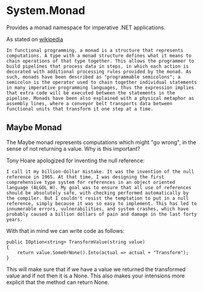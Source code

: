 System.Monad
============

Provides a monad namespace for imperative .NET applications.

As stated on [wikipedia](http://en.wikipedia.org/wiki/Monad_(functional_programming))

	In functional programming, a monad is a structure that represents computations. A type with a monad structure defines what it means to chain operations of that type together. This allows the programmer to build pipelines that process data in steps, in which each action is decorated with additional processing rules provided by the monad. As such, monads have been described as "programmable semicolons"; a semicolon is the operator used to chain together individual statements in many imperative programming languages, thus the expression implies that extra code will be executed between the statements in the pipeline. Monads have been also explained with a physical metaphor as assembly lines, where a conveyor belt transports data between functional units that transform it one step at a time.
	
Maybe Monad
-----------

The Maybe monad represents computations which might "go wrong", in the sense of not returning a value. Why is this important?   

Tony Hoare apologized for inventing the null reference:

	I call it my billion-dollar mistake. It was the invention of the null reference in 1965. At that time, I was designing the first comprehensive type system for references in an object oriented language (ALGOL W). My goal was to ensure that all use of references should be absolutely safe, with checking performed automatically by the compiler. But I couldn't resist the temptation to put in a null reference, simply because it was so easy to implement. This has led to innumerable errors, vulnerabilities, and system crashes, which have probably caused a billion dollars of pain and damage in the last forty years.

 With that in mind we can write code as follows:

	public IOption<string> TransformValue(string value)
    {
        return value.SomeOrNone().Into(actual => actual + "Transform");
    }

 This will make sure that if we have a value we returned the transformed value and if not then it is a None. This also makes your intensions more explicit that the method can return None.